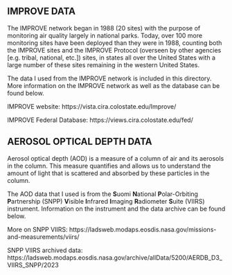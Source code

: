 ## IMPROVE DATA
The IMPROVE network began in 1988 (20 sites) with the purpose of monitoring air quality largely in national parks. Today, over 100 more monitoring sites have been deployed than they were in 1988, 
counting both the IMPROVE sites and the IMPROVE Protocol (overseen by other agencies [e.g. tribal, national, etc.]) sites, in states all over the United States with a large number 
of these sites remaining in the western United States. </p>

The data I used from the IMPROVE network is included in this directory. More information on the IMPROVE network as well as the database can be found below.
 </p>
IMPROVE website: https://vista.cira.colostate.edu/Improve/
</p>
IMPROVE Federal Database: https://views.cira.colostate.edu/fed/


## AEROSOL OPTICAL DEPTH DATA
Aerosol optical depth (AOD) is a measure of a column of air and its aerosols in the column. This measure quantifies and allows us to understand the amount of light that is scattered and absorbed by these particles in the column.

The AOD data that I used is from the **S**uomi **N**ational **P**olar-Orbiting **P**artnership (SNPP) **V**isible **I**nfrared **I**maging **R**adiometer **S**uite (VIIRS) instrument. Information on the instrument and the data archive can be found below.
</p>
More on SNPP VIIRS: https://ladsweb.modaps.eosdis.nasa.gov/missions-and-measurements/viirs/ </p>
SNPP VIIRS archived data: https://ladsweb.modaps.eosdis.nasa.gov/archive/allData/5200/AERDB_D3_VIIRS_SNPP/2023

